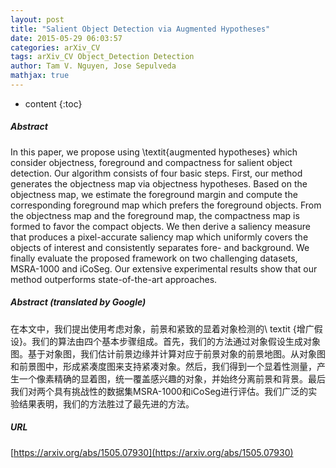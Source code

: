 ```yaml
---
layout: post
title: "Salient Object Detection via Augmented Hypotheses"
date: 2015-05-29 06:03:57
categories: arXiv_CV
tags: arXiv_CV Object_Detection Detection
author: Tam V. Nguyen, Jose Sepulveda
mathjax: true
---
```


* content
{:toc}

##### Abstract
In this paper, we propose using \textit{augmented hypotheses} which consider objectness, foreground and compactness for salient object detection. Our algorithm consists of four basic steps. First, our method generates the objectness map via objectness hypotheses. Based on the objectness map, we estimate the foreground margin and compute the corresponding foreground map which prefers the foreground objects. From the objectness map and the foreground map, the compactness map is formed to favor the compact objects. We then derive a saliency measure that produces a pixel-accurate saliency map which uniformly covers the objects of interest and consistently separates fore- and background. We finally evaluate the proposed framework on two challenging datasets, MSRA-1000 and iCoSeg. Our extensive experimental results show that our method outperforms state-of-the-art approaches.

##### Abstract (translated by Google)
在本文中，我们提出使用考虑对象，前景和紧致的显着对象检测的\ textit {增广假设}。我们的算法由四个基本步骤组成。首先，我们的方法通过对象假设生成对象图。基于对象图，我们估计前景边缘并计算对应于前景对象的前景地图。从对象图和前景图中，形成紧凑度图来支持紧凑对象。然后，我们得到一个显着性测量，产生一个像素精确的显着图，统一覆盖感兴趣的对象，并始终分离前景和背景。最后我们对两个具有挑战性的数据集MSRA-1000和iCoSeg进行评估。我们广泛的实验结果表明，我们的方法胜过了最先进的方法。

##### URL
[https://arxiv.org/abs/1505.07930](https://arxiv.org/abs/1505.07930)

